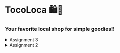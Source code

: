 # TocoLoca 🛍️🌴
### Your favorite local shop for simple goodies!!

<details>

<summary>Assignment 3</summary>

## Explain why we need data delivery in implementing a platform.

EEffective data delivery is key to running a platform because it ensures that information reaches the right people or systems quickly and correctly. This helps the platform function smoothly, supports real-time decisions, keeps data secure, and makes sure everyone is using the latest information. Without good data delivery, platforms would struggle with performance, fail to meet user needs, and have trouble protecting sensitive information.

## In your opinion, which is better, XML or JSON? Why is JSON more popular than XML?

Personally, I prefer JSON because it's structure and distinct appearance, making it much more human readable. According to [Amazon Web Services](https://aws.amazon.com/compare/the-difference-between-json-xml/#:~:text=JSON%20is%20simple%20and%20more,is%20complex%20and%20less%20flexible.&text=JSON%20supports%20numbers%2C%20objects%2C%20strings,dates%2C%20images%2C%20and%20namespaces.), JSON is faster to parse and better suited for APIs, mobile apps, and data interchange, while XML is ideal for complex data structures with multiple variables. JSON supports fewer data types but is generally more efficient and secure. 

## Explain the functional usage of is_valid() method in Django forms. Also explain why we need the method in forms.'

The is_valid() method in Django forms checks whether the data entered meets the form’s validation rules, such as data type and length. If all fields contain valid data, it returns True and stores the cleaned data in the form’s cleaned_data attribute. This method is crucial for ensuring that user input is correct and ready to be processed or saved to the database. It simplifies error handling by verifying data before any further actions, helping to maintain data integrity and prevent invalid entries.

## Why do we need csrf_token when creating a form in Django? What could happen if we did not use csrf_token on a Django form? How could this be leveraged by an attacker?


The csrf_token is a crucial security feature in Django that protects web applications from Cross-Site Request Forgery (CSRF) attacks. These attacks occur when an attacker tricks an authenticated user into unknowingly submitting malicious requests, potentially leading to unauthorized actions like changing account details or transferring funds. The csrf_token ensures that every form submission or request comes from a legitimate source (the same domain) by embedding a unique token in each form. When the form is submitted, the server checks the token, and if it's missing or invalid, the request is rejected, preventing unauthorized actions and securing the user’s session.

## Explain how you implemented the checklist above step-by-step (not just following the tutorial).


## Explain how you implemented the checklist above step-by-step

1. First thing I did was create a html template, all my pages will be following this template, and modified this line so that it would be accessible by the other html files.

```
<!DOCTYPE html>
<html lang="en">
  <head>
    <meta charset="UTF-8">
    <meta name="viewport" content="width=device-width, initial-scale=1.0">
    <link href="https://fonts.googleapis.com/css2?family=Poppins:wght@300;400;600&display=swap" rel="stylesheet">
    {% block meta %} {% endblock meta %}
  </head>

  <body>
    {% block content %} {% endblock content %}
  </body>
```

```
TEMPLATES = [
    {
        ...
        'DIRS': [BASE_DIR / 'templates'],
        ...
```

2. After that, I changed a couple lines in the `model.py` so that any item entries will now have an id

```
import uuid
...
class ItemEntry(models.Model):
    id = models.UUIDField(primary_key=True, default=uuid.uuid4, editable=False)
    ...
```

3. Moving on, we create a Form Input Data, where we will be adding the way our data will be stored in the database

```
from django.forms import ModelForm
from main.models import ItemEntry

class ItemEntryForm(ModelForm):
    class Meta:
        model = ItemEntry
        fields = ["name", "price", "desc"]
```

4. On `views.py`, we change this line of code so that we can allow redirects, in the same file, we create this new function so that we can request with method POST to our DB.

```
from django.shortcuts import render, redirect
```

```
def create_new_item(request):
    form = ItemEntryForm(request.POST or None)

    if form.is_valid() and request.method == "POST":
        form.save()
        return redirect('main:show_main')

    context = {'form': form}
    return render(request, "create_new_item.html", context)
```

5. I've also adjusted my `show_main` function like this

```
def show_main(request):
    item_entries = ItemEntry.objects.all()

    context = {
        'Name' : 'TocaLoca',
        'Price': 'Keira Diaz',
        'Desc': 'KKI',
        'item_entries' : item_entries
    }

    return render(request, "main.html", context)
```

Additionally, I've also created this functions, I'll explain below.

```
def show_xml(request):
    data = ItemEntry.objects.all()
    return HttpResponse(serializers.serialize("xml", data), content_type="application/xml")

def show_json(request):
    data = ItemEntry.objects.all()
    return HttpResponse(serializers.serialize("json", data), content_type="application/json")

def show_xml_by_id(request, id):
    data = ItemEntry.objects.filter(pk=id)
    return HttpResponse(serializers.serialize("xml", data), content_type="application/xml")

def show_json_by_id(request, id):
    data = ItemEntry.objects.filter(pk=id)
    return HttpResponse(serializers.serialize("json", data), content_type="application/json")
```

6. To perform routing, I changed  `urls.py`, so that we imported all the functions and include their path in url_patterns.

```
from main.views import show_main, create_new_item, show_xml, show_json, show_xml_by_id, show_json_by_id

app_name = 'main'

urlpatterns = [
    path('', show_main, name='show_main'),
    path('create_new_item', create_new_item, name='create_new_item'),
    path('xml/', show_xml, name='show_xml'),
    path('json/', show_json, name='show_json'),
    path('xml/<str:id>/', show_xml_by_id, name='show_xml_by_id'),
    path('json/<str:id>/', show_json_by_id, name='show_json_by_id'),
]
```

7. I then modified the html file for main and create new item
8. Back to representing data is JSON and XML, I needed to add some imports earlier, namely these two

```
from django.http import HttpResponse
from django.core import serializers
```
Serializer are what converts python data types to your desired data type and vice versa, in this case, XML and JSON. The functions earlier would combine all the the data in the database and represnt it as its respective form. The difference between with id and without id is that the function has an added filter. 

<details>
<summary>POSTMAN Proof</summary>
  
![image](https://github.com/user-attachments/assets/e8ab748e-8410-4748-8e51-448778a10148)

![image](https://github.com/user-attachments/assets/b13d5cc0-19d7-4acf-bc77-abd4b30f52d5)

![image](https://github.com/user-attachments/assets/e09fe769-e139-4e48-aba4-02541c9d4a78)

![image](https://github.com/user-attachments/assets/a0a2acc8-eeea-4f9e-91f3-2c47a1efb522)

</details>

</details>

<details>


<summary>Assignment 2</summary>

## Explain how you implemented the checklist above step-by-step.

### Create a new Django project.

First and Foremost, breaking down the problem step by step to have a clear vision on what to do. After analyzing, I realized that they were asking for a combination of tutorial 0 and 1.

```
env\Scripts\activate
```

This first line is to activate the previous virtual environment I had already created from the tutorials. The purpose of this virtual environment is to store all my dependencies and imports rather than importing them all to my computer.

```
django-admin startproject TocoLoca .
```

Next, it was time to set up the actual django project which I set as TocoLoca, which is a play on "toko lokal".

### Create an application with the name main in the project.

```
python manage.py startapp main
```
### Perform routing in the project so that the application main can run.
```
...
INSTALLED_APPS = [
    ...,
    'main'
]
...
```

I then created an application as part of my django project called main and added main as an installed app in my settings.py thats in my original TocoLoca Project.   Now, it's time to handle migrations. This involves creating a folder for migrations and applying migrations to the local database. 

```
python manage.py makemigrations
python manage.py migrate
```


### Create a model in the application main with the name Product and have the mandatory
```
from django.db import models

class Product(models.Model):
    name = models.CharField(max_length=255)
    price = models.IntegerField()
    description = models.TextField()

```

Moving on, I started programmed a model to fit this program. 

### Create a function in views.py to return to an HTML template that displays the name of the application and your name and class.

```
from django.shortcuts import render

def show_main(request):
    context = {
        'Name' : 'TocaLoca',
        'Price': 'Keidi',
        'Desc': 'KKI'
    }

    return render(request, "main.html", context)
```

My function called show_main returns a HTML template based on the request.

### Create a routing in urls.py for the application main to map the function created in views.py.

```
from django.urls import path
from main.views import show_main

app_name = 'main'

urlpatterns = [
    path('', show_main, name='show_main'),
]
```
The above is in urls.py which is part of main.


## Create a diagram that contains the request client to a Django-based web application and the response it gives, and explain the relationship between urls.py, views.py, models.py, and the html file.

![image](https://github.com/user-attachments/assets/bcf23b23-161a-413f-b5f9-5d586b95a893)


## Explain the use of git in software development!

Git is a distributed version control system used in software development to track changes in code, facilitate collaboration, and maintain a history of revisions. It enables developers to create branches to work on new features or bug fixes without affecting the main codebase. These branches can be merged back into the main project after review, ensuring that changes are integrated smoothly. Git also provides tools for resolving conflicts when multiple developers make changes to the same code. Its use ensures code consistency, enables teamwork, and helps manage complex projects efficiently by tracking every change.

# In your opinion, out of all the frameworks available, why is Django used as the starting point for learning software development?

Django is often used as a starting point for learning software development because it provides a well-structured and beginner-friendly framework with everything included. Its "batteries-included" philosophy offers built-in features like an admin panel, authentication, and database management, which help newcomers quickly build functional applications without needing extensive setup. Django emphasizes good development practices, including the DRY (Don't Repeat Yourself) principle, making it easier to learn clean, maintainable code.

# Why is the Django model called an ORM?

The Django model is called an ORM (Object-Relational Mapping) because it acts as a bridge between the relational database and the object-oriented programming model. In Django, models represent database tables, and each instance of a model corresponds to a row in the table. The ORM allows developers to interact with the database using Python code instead of writing raw SQL queries. It automatically converts Python objects (models) into database records and vice versa, simplifying database operations and making it easier to work with complex data relationships within a Python application.

</details>
